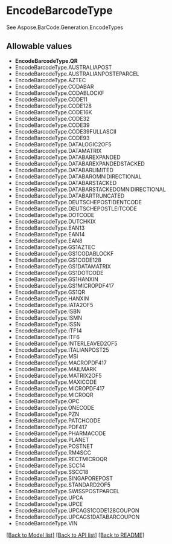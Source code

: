 # EncodeBarcodeType

See Aspose.BarCode.Generation.EncodeTypes
## Allowable values

* **EncodeBarcodeType.QR**
* EncodeBarcodeType.AUSTRALIAPOST
* EncodeBarcodeType.AUSTRALIANPOSTEPARCEL
* EncodeBarcodeType.AZTEC
* EncodeBarcodeType.CODABAR
* EncodeBarcodeType.CODABLOCKF
* EncodeBarcodeType.CODE11
* EncodeBarcodeType.CODE128
* EncodeBarcodeType.CODE16K
* EncodeBarcodeType.CODE32
* EncodeBarcodeType.CODE39
* EncodeBarcodeType.CODE39FULLASCII
* EncodeBarcodeType.CODE93
* EncodeBarcodeType.DATALOGIC2OF5
* EncodeBarcodeType.DATAMATRIX
* EncodeBarcodeType.DATABAREXPANDED
* EncodeBarcodeType.DATABAREXPANDEDSTACKED
* EncodeBarcodeType.DATABARLIMITED
* EncodeBarcodeType.DATABAROMNIDIRECTIONAL
* EncodeBarcodeType.DATABARSTACKED
* EncodeBarcodeType.DATABARSTACKEDOMNIDIRECTIONAL
* EncodeBarcodeType.DATABARTRUNCATED
* EncodeBarcodeType.DEUTSCHEPOSTIDENTCODE
* EncodeBarcodeType.DEUTSCHEPOSTLEITCODE
* EncodeBarcodeType.DOTCODE
* EncodeBarcodeType.DUTCHKIX
* EncodeBarcodeType.EAN13
* EncodeBarcodeType.EAN14
* EncodeBarcodeType.EAN8
* EncodeBarcodeType.GS1AZTEC
* EncodeBarcodeType.GS1CODABLOCKF
* EncodeBarcodeType.GS1CODE128
* EncodeBarcodeType.GS1DATAMATRIX
* EncodeBarcodeType.GS1DOTCODE
* EncodeBarcodeType.GS1HANXIN
* EncodeBarcodeType.GS1MICROPDF417
* EncodeBarcodeType.GS1QR
* EncodeBarcodeType.HANXIN
* EncodeBarcodeType.IATA2OF5
* EncodeBarcodeType.ISBN
* EncodeBarcodeType.ISMN
* EncodeBarcodeType.ISSN
* EncodeBarcodeType.ITF14
* EncodeBarcodeType.ITF6
* EncodeBarcodeType.INTERLEAVED2OF5
* EncodeBarcodeType.ITALIANPOST25
* EncodeBarcodeType.MSI
* EncodeBarcodeType.MACROPDF417
* EncodeBarcodeType.MAILMARK
* EncodeBarcodeType.MATRIX2OF5
* EncodeBarcodeType.MAXICODE
* EncodeBarcodeType.MICROPDF417
* EncodeBarcodeType.MICROQR
* EncodeBarcodeType.OPC
* EncodeBarcodeType.ONECODE
* EncodeBarcodeType.PZN
* EncodeBarcodeType.PATCHCODE
* EncodeBarcodeType.PDF417
* EncodeBarcodeType.PHARMACODE
* EncodeBarcodeType.PLANET
* EncodeBarcodeType.POSTNET
* EncodeBarcodeType.RM4SCC
* EncodeBarcodeType.RECTMICROQR
* EncodeBarcodeType.SCC14
* EncodeBarcodeType.SSCC18
* EncodeBarcodeType.SINGAPOREPOST
* EncodeBarcodeType.STANDARD2OF5
* EncodeBarcodeType.SWISSPOSTPARCEL
* EncodeBarcodeType.UPCA
* EncodeBarcodeType.UPCE
* EncodeBarcodeType.UPCAGS1CODE128COUPON
* EncodeBarcodeType.UPCAGS1DATABARCOUPON
* EncodeBarcodeType.VIN

[[Back to Model list]](../README.md#documentation-for-models) [[Back to API list]](../README.md#documentation-for-api-endpoints) [[Back to README]](../README.md)
